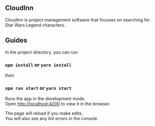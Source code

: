 ## CloudInn

CloudInn is project management software that focuses on searching for Star Wars Legend characters.

## Guides

In the project directory, you can run:

### `npm install` or `yarn install`

then

### `npm run start` or `yarn start`

Runs the app in the development mode.<br>
Open [http://localhost:4200](http://localhost:4200) to view it in the browser.

The page will reload if you make edits.<br>
You will also see any lint errors in the console.

